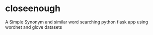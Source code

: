 # closeenough
A Simple Synonym and similar word searching python flask app using wordnet and glove datasets
